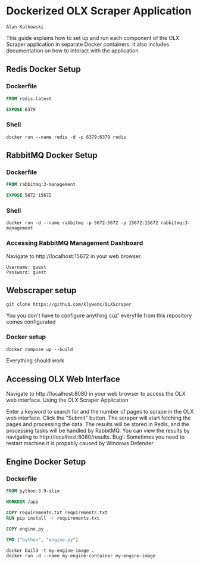 # Dockerized OLX Scraper Application
```author
Alan Kalkowski
```

This guide explains how to set up and run each component of the OLX Scraper application in separate Docker containers. It also includes documentation on how to interact with the application.

## Redis Docker Setup

### Dockerfile

```dockerfile
FROM redis:latest

EXPOSE 6379
```
### Shell
```shell
docker run --name redis -d -p 6379:6379 redis
```
## RabbitMQ Docker Setup
### Dockerfile
 ```dockerfile
FROM rabbitmq:3-management

EXPOSE 5672 15672
```
### Shell
```shell
docker run -d --name rabbitmq -p 5672:5672 -p 15672:15672 rabbitmq:3-management
```
### Accessing RabbitMQ Management Dashboard
Navigate to http://localhost:15672 in your web browser.

    Username: guest
    Password: guest

## Webscraper setup

```shell
git clone https://github.com/klywenc/OLXScraper
```
You you don't have to configure anything cuz' everyfile from this repository comes configurated

### Docker setup
```shell
docker compose up --build
```
Everything should work

## Accessing OLX Web Interface

Navigate to http://localhost:8080 in your web browser to access the OLX web interface.
Using the OLX Scraper Application

Enter a keyword to search for and the number of pages to scrape in the OLX web interface.
Click the "Submit" button.
The scraper will start fetching the pages and processing the data. The results will be stored in Redis, and the processing tasks will be handled by RabbitMQ.
You can view the results by navigating to http://localhost:8080/results.
Bug!: Sometimes you need to restart machine it is propably caused by Windows Defender


## Engine Docker Setup

### Dockerfile

```dockerfile
FROM python:3.9-slim

WORKDIR /app

COPY requirements.txt requirements.txt
RUN pip install -r requirements.txt

COPY engine.py .

CMD ["python", "engine.py"]
```
```shell
docker build -t my-engine-image .
docker run -d --name my-engine-container my-engine-image
```
